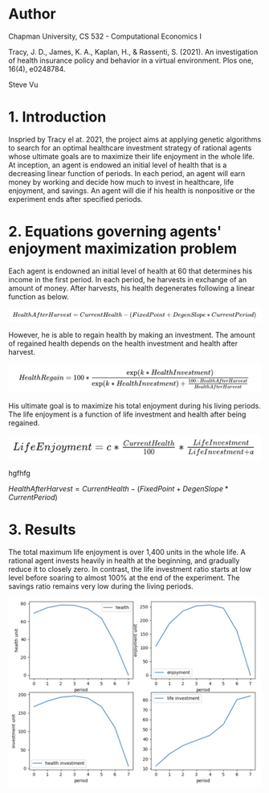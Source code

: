 # Author

Chapman University, CS 532 - Computational Economics I

Tracy, J. D., James, K. A., Kaplan, H., & Rassenti, S. (2021). An investigation of health insurance policy and behavior in a virtual environment. Plos one, 16(4), e0248784.

Steve Vu

# 1. Introduction

Inspried by Tracy el at. 2021, the project aims at applying genetic algorithms to search for an optimal healthcare investment strategy of rational agents whose ultimate goals are to maximize their life enjoyment in the whole life. At inception, an agent is endowed an initial level of health that is a decreasing linear function of periods. In each period, an agent will earn money by working and decide how much to invest in healthcare, life enjoyment, and savings. An agent will die if his health is nonpositive or the experiment ends after specified periods.

# 2. Equations governing agents' enjoyment maximization problem

Each agent is endowned an initial level of health at 60 that determines his income in the first period. In each period, he harvests in exchange of an amount of money. After harvests, his health degenerates following a linear function as below.

![](https://github.com/SteveVu2212/Healthcare-Investment-Behavior/blob/main/images/Health%20After%20Harvest.png)

However, he is able to regain health by making an investment. The amount of regained health depends on the health investment and health after harvest.

![](https://github.com/SteveVu2212/Healthcare-Investment-Behavior/blob/main/images/Health%20Regain.png)

His ultimate goal is to maximize his total enjoyment during his living periods. The life enjoyment is a function of life investment and health after being regained.

![](https://github.com/SteveVu2212/Healthcare-Investment-Behavior/blob/main/images/Life%20Enjoyment.png)

hgfhfg

$HealthAfterHarvest = CurrentHealth -(FixedPoint + DegenSlope * CurrentPeriod)$



# 3. Results

The total maximum life enjoyment is over 1,400 units in the whole life. A rational agent invests heavily in health at the beginning, and gradually reduce it to closely zero. In contrast, the life investment ratio starts at low level before soaring to almost 100% at the end of the experiment. The savings ratio remains very low during the living periods.

![](https://github.com/SteveVu2212/Healthcare-Investment-Behavior/blob/main/images/subplots.png)
